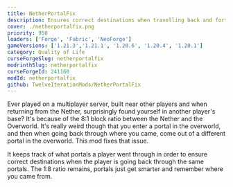 ```yaml
---
title: NetherPortalFix
description: Ensures correct destinations when travelling back and forth through Nether Portals in Multiplayer.
cover: ./netherportalfix.png
priority: 950
loaders: ['Forge', 'Fabric', 'NeoForge']
gameVersions: ['1.21.3','1.21.1', '1.20.6', '1.20.4', '1.20.1']
category: Quality of Life
curseForgeSlug: netherportalfix
modrinthSlug: netherportalfix
curseForgeId: 241160
modId: netherportalfix
github: TwelveIterationMods/NetherPortalFix
---
```


Ever played on a multiplayer server, built near other players and when returning from the Nether, surprisingly found yourself in another player's base?
It's because of the 8:1 block ratio between the Nether and the Overworld.
It's really weird though that you enter a portal in the overworld, and then when going back through where you came, come out of a different portal in the overworld.
This mod fixes that issue.

It keeps track of what portals a player went through in order to ensure correct destinations when the player is going back through the same portals.
The 1:8 ratio remains, portals just get smarter and remember where you came from.